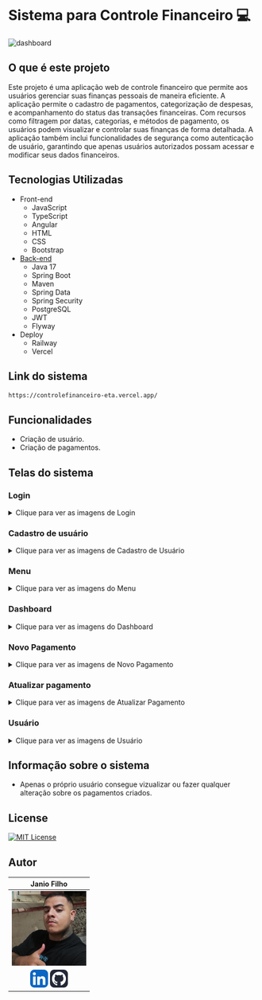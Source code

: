 # Sistema para Controle Financeiro 💻

![dashboard](https://github.com/user-attachments/assets/f8f9cc24-1dbb-4336-b16d-32387bac562a)


## O que é este projeto
Este projeto é uma aplicação web de controle financeiro que permite aos usuários gerenciar suas finanças pessoais de maneira eficiente. A aplicação permite o cadastro de pagamentos, categorização de despesas, e acompanhamento do status das transações financeiras. Com recursos como filtragem por datas, categorias, e métodos de pagamento, os usuários podem visualizar e controlar suas finanças de forma detalhada. A aplicação também inclui funcionalidades de segurança como autenticação de usuário, garantindo que apenas usuários autorizados possam acessar e modificar seus dados financeiros.

## Tecnologias Utilizadas
- Front-end
  - JavaScript
  - TypeScript
  - Angular
  - HTML
  - CSS
  - Bootstrap
- [Back-end](https://github.com/janioofi/controlefinanceiro_back)
  - Java 17
  - Spring Boot
  - Maven
  - Spring Data
  - Spring Security
  - PostgreSQL
  - JWT
  - Flyway
- Deploy
  - Railway
  - Vercel

## Link do sistema
```
https://controlefinanceiro-eta.vercel.app/
```

## Funcionalidades
- Criação de usuário.
- Criação de  pagamentos.

## Telas do sistema
### Login
<details>
  <summary>Clique para ver as imagens de Login</summary>
  <img src="https://github.com/user-attachments/assets/54511c70-add8-4999-ab20-8dbba65599a3" alt="login" width="1000"/>
  <img src="https://github.com/user-attachments/assets/0b5de60b-110b-4ea3-9184-a5787e23b622" alt="footer" width="1000"/>
  <img src="https://github.com/user-attachments/assets/eeddb7ba-c6ac-4dc1-bbe9-2bf578d97a93" alt="login_phone" width="300"/>
</details>

### Cadastro de usuário
<details>
  <summary>Clique para ver as imagens de Cadastro de Usuário</summary>
  <img src="https://github.com/user-attachments/assets/47497dc0-9392-472f-9745-bb72b051fcc3" alt="criar_conta" width="1000"/>
  <img src="https://github.com/user-attachments/assets/8e5f3bc5-8a0c-4334-abbf-8a80cc71e19f" alt="cadastro_phone" width="300"/>
</details>

### Menu
<details>
  <summary>Clique para ver as imagens do Menu</summary>
  <img src="https://github.com/user-attachments/assets/a66c892b-9136-46a9-9f30-378d22f1dcc1" alt="menu" width="1000"/>
  <img src="https://github.com/user-attachments/assets/473bad9f-c097-45a6-8e64-e013b5ec878a" alt="menu_phone" width="300"/>
</details>

### Dashboard
<details>
  <summary>Clique para ver as imagens do Dashboard</summary>
  <img src="https://github.com/user-attachments/assets/d1fd51b0-cf8a-4c40-81e3-5d8a60dfb204" alt="dashboard" width="1000"/>
  <img src="https://github.com/user-attachments/assets/4d17cfd1-f95b-440d-8efa-1ffe2977e27c" alt="dashboard_phone1" width="300"/>
  <img src="https://github.com/user-attachments/assets/530d967a-0817-420d-85de-929e88c0d83b" alt="dashboard_phone" width="300"/>
</details>

### Novo Pagamento
<details>
  <summary>Clique para ver as imagens de Novo Pagamento</summary>
  <img src="https://github.com/user-attachments/assets/1abcb54a-3ea9-4f15-b9e9-77db752b6c68" alt="novo_pagamento" width="1000"/>
  <img src="https://github.com/user-attachments/assets/a21d4cbe-7ccf-4b68-8553-ad599ccf0d4e" alt="novo_pag_phone" width="300"/>
</details>

### Atualizar pagamento
<details>
  <summary>Clique para ver as imagens de Atualizar Pagamento</summary>
  <img src="https://github.com/user-attachments/assets/44a61efe-3513-4797-9faf-74d2a26ff217" alt="atualizar" width="1000"/>
  <img src="https://github.com/user-attachments/assets/d0508994-b6dc-4686-9e65-aef0479961c3" alt="att_phone" width="300"/>
</details>

### Usuário
<details>
  <summary>Clique para ver as imagens de Usuário</summary>
  <img src="https://github.com/user-attachments/assets/120ba1a5-8a38-437d-a8a9-61907446f197" alt="usuario" width="1000"/>
  <img src="https://github.com/user-attachments/assets/f4cfcdb6-88f9-43ac-8563-80defec2192c" alt="user_phone" width="300"/>
</details>


## Informação sobre o sistema
- Apenas o próprio usuário consegue vizualizar ou fazer qualquer alteração sobre os pagamentos criados.

## License
[![MIT License](https://img.shields.io/badge/License-MIT-green.svg)](./LICENSE)

## Autor
|                                                                   Janio Filho                                                                    |
|:------------------------------------------------------------------------------------------------------------------------------------------------:|
|                                              <img src="./github/images/perfil.png" width="150"/>                                                  |
| [![Techs](./github/icons/linkedin.png)](https://www.linkedin.com/in/janioofi) [![Techs](./github/icons/github.png)](https://github.com/janioofi) |
